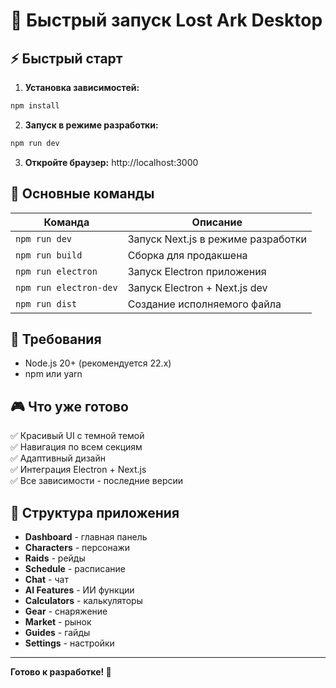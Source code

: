# 🚀 Быстрый запуск Lost Ark Desktop

## ⚡ Быстрый старт

1. **Установка зависимостей:**
```bash
npm install
```

2. **Запуск в режиме разработки:**
```bash
npm run dev
```

3. **Откройте браузер:** http://localhost:3000

## 🎯 Основные команды

| Команда | Описание |
|---------|----------|
| `npm run dev` | Запуск Next.js в режиме разработки |
| `npm run build` | Сборка для продакшена |
| `npm run electron` | Запуск Electron приложения |
| `npm run electron-dev` | Запуск Electron + Next.js dev |
| `npm run dist` | Создание исполняемого файла |

## 🔧 Требования

- Node.js 20+ (рекомендуется 22.x)
- npm или yarn

## 🎮 Что уже готово

✅ Красивый UI с темной темой  
✅ Навигация по всем секциям  
✅ Адаптивный дизайн  
✅ Интеграция Electron + Next.js  
✅ Все зависимости - последние версии  

## 📱 Структура приложения

- **Dashboard** - главная панель
- **Characters** - персонажи
- **Raids** - рейды
- **Schedule** - расписание
- **Chat** - чат
- **AI Features** - ИИ функции
- **Calculators** - калькуляторы
- **Gear** - снаряжение
- **Market** - рынок
- **Guides** - гайды
- **Settings** - настройки

---

**Готово к разработке! 🎉**